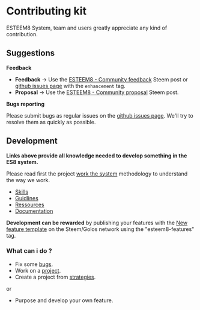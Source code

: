 # Contributing kit

ESTEEM8 System, team and users greatly appreciate any kind of contribution.

## Suggestions

**Feedback**

* **Feedback** -> Use the [ESTEEM8 - Community feedback](https://steemit.com/esteem8/@esteem8/esteem8-community-feedback) Steem post or [github issues page](https://github.com/esteem8app/esteem8app.github.io/issues) with the `enhancement` tag.
* **Proposal** -> Use the [ESTEEM8 - Community proposal](https://steemit.com/steem/@esteem8/esteem8-community-proposals) Steem post.

**Bugs reporting**

Please submit bugs as regular issues on the [github issues page](https://github.com/esteem8app/esteem8app.github.io/issues). We'll try to resolve them as quickly as possible.

## Development

**Links above provide all knowledge needed to develop something in the ES8 system.**

Please read first the project [work the system](https://github.com/esteem8app/esteem8app.github.io/blob/master/docs/Strategic-objective.md) methodology to understand the way we work.

* [Skills](https://github.com/esteem8app/esteem8app.github.io/blob/master/docs/contributing-kit/skills.md)
* [Guidlines](https://github.com/esteem8app/esteem8app.github.io/blob/master/docs/contributing-kit/guidlines.md)
* [Ressources](https://github.com/esteem8app/esteem8app.github.io/blob/master/docs/contributing-kit/ressources.md)
* [Documentation](https://github.com/esteem8app/esteem8app.github.io/blob/master/docs/contributing-kit/documentation.md)

**Development can be rewarded** by publishing your features with the [New feature template](https://github.com/esteem8app/esteem8app.github.io/blob/master/docs/contributing-kit/publications-template/new-feature.md) on the Steem/Golos network using the "esteem8-features" tag.

### What can i do ?

* Fix some [bugs](https://github.com/esteem8app/esteem8app.github.io/labels/bug).
* Work on a [project](https://github.com/esteem8app/esteem8app.github.io/milestones).
* Create a project from [strategies](https://github.com/esteem8app/esteem8app.github.io/tree/master/docs/work-the-system/strategies).

or

* Purpose and develop your own feature.
